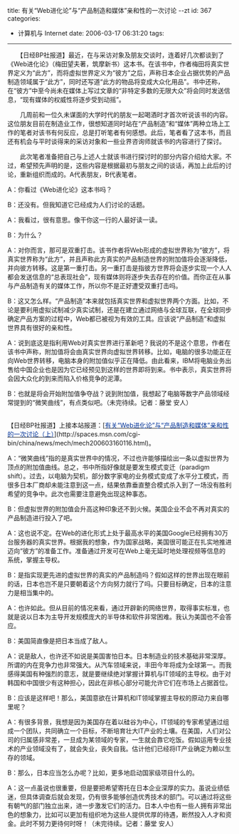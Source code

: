 title: 有关“Web进化论”与“产品制造和媒体”亲和性的一次讨论 --zt
id: 367
categories:
  - 计算机与 Internet
date: 2006-03-17 06:31:20
tags:
---

<div id="msgcns!9697D6160EFEBC17!621" class="bvMsg"><div><span>　　【日经BP社报道】最近，在与采访对象及朋友交谈时，连着好几次都谈到了《Web进化论》（梅田望夫著，筑摩新书）这本书。在该书中，作者梅田将真实世界定义为“此方”，而将虚拟世界定义为“彼方”之后，声称日本企业占据优势的产品制造领域属于“此方”，同时还写道“此方的物品将变成大众化用品”。书中还称，在“彼方”中至今尚未在媒体上写过文章的“非特定多数的无限大众”将会同时发送信息，“现有媒体的权威性将逐步受到动摇”。 

　　几周前和一位久未谋面的大学时代的朋友一起喝酒时才首次听说该书的内容。这位朋友目前在制造业工作，很想知道同时站在“产品制造”和“媒体”两种立场上工作的笔者对该书有何反应，总是打听笔者有何感想。此后，笔者看了这本书，而且还有机会与平时谈得来的采访对象和一些业界咨询师就该书的内容进行了探讨。 

　　此次笔者准备把自己与上述人士就该书进行探讨时的部分内容介绍给大家。不过，希望预先声明的是，这些内容是根据最初与朋友之间的谈话，再加上此后的讨论，重新组织而成的。A代表朋友，B代表笔者。 

A：你看过《Web进化论》这本书吗？ 

B：还没有。但我知道它已经成为人们讨论的话题。 

A：我看过，很有意思。像干你这一行的人最好读一读。 

B：为什么？ 

A：对你而言，那可是双重打击。该书作者将Web形成的虚拟世界称为“彼方”，将真实世界称为“此方”，并且声称此方真实的产品制造世界的附加值将会逐渐降低，并向彼方转移。这是第一重打击。另一重打击是指彼方世界将会逐步实现一个人人都会发送信息的“总表现社会”，现有媒体则将逐步失去存在的价值。而你正在从事与产品制造有关的媒体工作，所以你不是正好遭受双重打击吗。 

B：这又怎么样。“产品制造”本来就包括真实世界和虚拟世界两个方面。比如，不论是要利用虚拟试制减少真实试制，还是在建立通过网络与全球互联，在全球同步确定产品方案的过程中，Web都已被视为有效的工具。应该说“产品制造”和虚拟世界具有很好的亲和性。 

A：说到底这是指利用Web对真实世界进行革新吧？我说的不是这个意思，作者在该书中声称，附加值将会由真实世界向虚拟世界转移。比如，电脑的很多功能正在向Web世界转移，电脑本身的附加值似乎正在降低。由此看来，IBM将电脑业务出售给中国企业也是因为它已经预见到这样的世界即将到来。书中表示，真实世界将会因大众化的到来而陷入价格竞争的泥潭。 

B：也就是将会开始附加值争夺战？说到附加值，我想起了电脑等数字产品领域经常提到的“微笑曲线”，有点类似吧。（未完待续。记者：藤堂 安人） </span></div>
<div><span></span> </div>
<div><span>【日经BP社报道】上接本站报道：[<u><font color="#003399">有关“Web进化论”与“产品制造和媒体”亲和性的一次讨论（上）</font></u>](http://spaces.msn.com/cgi-bin/china/news/mech/mech200603160116.html)。 

A：“微笑曲线”指的是真实世界中的情况，不过也许能够描绘出一条以虚拟世界为顶点的附加值曲线。总之，书中所指好像就是要发生模式变迁（paradigm shift）。过去，以电脑为契机，部分数字家电的业务模式变成了水平分工模式，而很多日本厂商却未能注意到这一点，结果依靠垂直整合模式杀入到了一场没有胜利希望的竞争中。此次也需要注意避免出现这种事态。 

B：但虚拟世界的附加值会升高这种印象还不到火候。美国企业不会不再对真实的产品制造进行投入了吧。 

A：这也说不定。在Web的进化形式上处于最高水平的美国Google已经拥有30万台服务器的真实世界。根据我的想象，作为国家战略，美国很可能正在扎实地推进迈向“彼方”的准备工作。准备通过开发可在Web上毫无延时地处理视频等信息的系统，掌握主导权。 

B：是指实现更先进的虚拟世界的真实的产品制造吗？假如这样的世界出现在眼前的话，日本也岂不是只要朝着这个方向努力就行了吗。只要目标确定，日本的注意力是相当集中的。 

A：也许如此。但从目前的情况来看，通过开辟新的网络世界，取得事实标准，也就是说以日本为主导开发规模庞大的半导体和软件非常困难。我认为美国也不会答应。 

B：美国简直像是把日本当成了敌人。 

A：说是敌人，也许还不如说是美国害怕日本。日本制造业的技术基础非常深厚。所谓的内在竞争力也非常强大。从汽车领域来说，丰田今年将成为全球第一。而我感得美国有种强烈的意志，就是要继续绝对掌握计算机与IT领域的主导权。由于对韩国和中国很少有这种担心，因此在非核心部分可能允许它们在市场上占据首位。 

B：应该是这样吧！那么，美国意欲在计算机和IT领域掌握主导权的原动力来自哪里呢？ 

A：有很多背景，我想是因为美国存在着以硅谷为中心，IT领域的专家希望通过组成一个团队，共同确立一个目标，不断培育壮大IT产业的土壤。在美国，人们对公司的归属感非常差，一旦成为某领域的专家，一生就会靠它吃饭。假如运用专业技术的产业领域没有了，就会失业，丧失自我。估计他们已经将IT产业确定为赖以生存的领域。 

B：那么，日本应当怎么办呢？比如，更多地启动国家级项目什么的。 

A：这一点虽说也很重要，但是要把希望寄托在日本企业深厚的实力。虽说业绩低迷，但具体调查后就会发现，仍有很多能够创造优秀技术的部门。可以通过将这些有朝气的部门独立出来，进一步激发它们的活力。日本人中也有一些人拥有非常出色的想象力，比如可以更加有组织地为这些人提供优厚的待遇，断然投入人才和资金。此时不努力更待何时呀！（未完待续。记者：藤堂 安人） 
</span></div>
<div><span></span> </div></div>